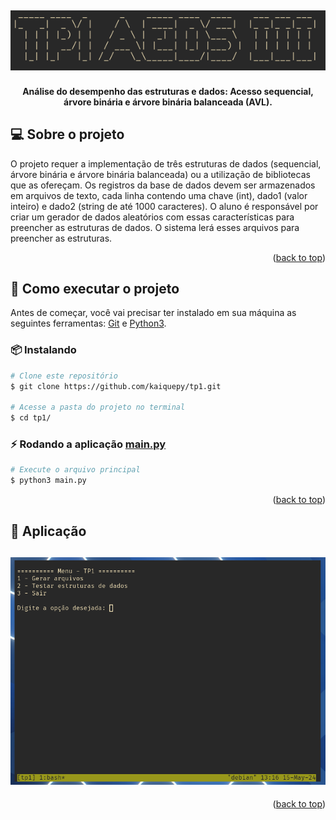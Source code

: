 <div id="top"></div>

<!--Banner e logo-->
<h2 align="center" >
  <img src="./docs/assets/banner.png" alt="Plantae logo" title="Plantae" />
</h2>

<!--Short description-->
<h4 align="center">Análise do desempenho das estruturas e dados: Acesso sequencial, árvore binária e árvore binária balanceada (AVL).</h4>


<!--Sobre o projeto-->
## :computer: Sobre o projeto
O projeto requer a implementação de três estruturas de dados (sequencial, árvore binária e árvore binária balanceada) ou a utilização de bibliotecas que as ofereçam. Os registros da base de dados devem ser armazenados em arquivos de texto, cada linha contendo uma chave (int), dado1 (valor inteiro) e dado2 (string de até 1000 caracteres). O aluno é responsável por criar um gerador de dados aleatórios com essas características para preencher as estruturas de dados. O sistema lerá esses arquivos para preencher as estruturas.
<p align="right">(<a href="#top">back to top</a>)</p>

## :rocket: Como executar o projeto
Antes de começar, você vai precisar ter instalado em sua máquina as seguintes ferramentas: [Git](https://git-scm.com/) e [Python3](https://www.python.org/).


<!--Running session-->
### :package: Instalando
```bash
# Clone este repositório
$ git clone https://github.com/kaiquepy/tp1.git

# Acesse a pasta do projeto no terminal
$ cd tp1/
```

### ⚡ Rodando a aplicação [main.py](/src/main.py)
```bash
# Execute o arquivo principal
$ python3 main.py
```
<p align="right">(<a href="#top">back to top</a>)</p>

<!--Layout session-->
## :art: Aplicação
<h2 align="center" >
  <img src="./docs/assets/menu.png" alt="Menu da aplicação" title="Menu da aplicação" />
</h2>
<p align="right">(<a href="#top">back to top</a>)</p>
